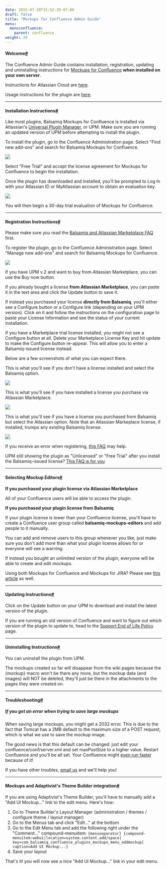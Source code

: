 ```yaml
---
date: 2015-07-30T15:52:20-07:00
draft: false
title: "Mockups for Confluence Admin Guide"
menu:
  menuconfluence:
    parent: confluence
weight: 20
---
```


#### Welcome[#](#welcome)

The Confluence Admin Guide contains installation, registration, updating and uninstalling instructions for [Mockups for Confluence](http://balsamiq.com/products/mockups/confluence) **when installed on your own server**.

Instructions for Atlassian Cloud are [here](http://support.balsamiq.com/customer/portal/articles/223421).

Usage instructions for the plugin are [here](http://support.balsamiq.com/customer/portal/articles/113837).

* * *

#### Installation Instructions[#](#install)

Like most plugins, Balsamiq Mockups for Confluence is installed via Atlassian's [Universal Plugin Manager](https://plugins.atlassian.com/plugins/com.atlassian.upm.atlassian-universal-plugin-manager-plugin), or UPM. Make sure you are running an updated version of UPM before attempting to install the plugin.

To install the plugin, go to the Confluence Administration page. Select "Find new add-ons" and search for Balsamiq Mockups for Confluence.

![](http://media.balsamiq.com/img/support/installation/confluence-install-server1.png)

Select "Free Trial" and accept the license agreement for Mockups for Confluence to begin the installation.

Once the plugin has downloaded and installed, you'll be prompted to Log In with your Atlassian ID or MyAtlassian account to obtain an evaluation key.

![](http://media.balsamiq.com/img/support/installation/confluence-jira-install-server3.png)

You will then begin a 30-day trial evaluation of Mockups for Confluence.

* * *

#### Registration Instructions[#](#register)

Please make sure you read the [Balsamiq and Atlassian Marketplace FAQ](http://support.balsamiq.com/customer/portal/articles/542517) first.

To register the plugin, go to the Confluence Administration page. Select "Manage new add-ons" and search for Balsamiq Mockups for Confluence.

![](http://media.balsamiq.com/img/support/installation/confluence-reg-server1.png)

If you have UPM v.2 and want to buy from Atlassian Marketplace, you can use the Buy now button.

If you already bought a license **from Atlassian Marketplace**, you can paste it in the text area and click the Update button to save it.

If instead you purchased your license **directly from Balsamiq**, you'll either see a Configure button or a Configure link (depending on your UPM version). Click on it and follow the instructions on the configuration page to paste your License Information and see the status of your current installation.

If you have a Marketplace trial license installed, you might not see a Configure button at all. Delete your Marketplace License Key and hit update to make the Configure button re-appear. This will allow you to enter a Balsamiq-issued license instead.

Below are a few screenshots of what you can expect there.

This is what you'll see if you don't have a license installed and select the Balsamiq option.

![](http://media.balsamiq.com/img/support/docs/confluence/adminguide/cfg_00.png)

This is what you'll see if you have installed a license you purchase via Atlassian Marketplace.

![](http://media.balsamiq.com/img/support/docs/confluence/adminguide/cfg_1.png)

This is what you'll see if you have a license you purchased from Balsamiq but select the Atlassian option. Note that an Atlassian Markeplace license, if installed, trumps any existing Balsamiq license.

![](http://media.balsamiq.com/img/support/docs/confluence/adminguide/cfg_010.png)

If you receive an error when registering, [this FAQ](http://support.balsamiq.com/customer/portal/articles/569645-%22failed-to-validate-your-plugin-license-%22-or-%22your-add-on-license-is-invalid-%22-error-when-registering-mockups-for-confluence-or-jira) may help.

UPM still showing the plugin as "Unlicensed" or "Free Trial" after you install the Balsamiq-issued license? [This FAQ is for you](http://support.balsamiq.com/customer/portal/articles/1044360)

* * *

#### Selecting Mockup Editors[#](#users)

**If you purchased your plugin license via Atlassian Marketplace**

All of your Confluence users will be able to access the plugin.

**If you purchased your plugin license from Balsamiq**

If your plugin license is lower than your Confluence license, you'll have to create a Confluence user group called **balsamiq-mockups-editors** and add people to it manually.

You can add and remove users to this group whenever you like, just make sure you don't add more than what your plugin license allows for or everyone will see a warning.

If instead you bought an unlimited version of the plugin, everyone will be able to create and edit mockups.

Using both Mockups for Confluence and Mockups for JIRA? Please see [this article](http://support.balsamiq.com/customer/portal/articles/181685) as well.

* * *

#### Updating Instructions[#](#update)

Click on the Update button on your UPM to download and install the latest version of the plugin.

If you are running an old version of Confluence and want to figure out which version of the plugin to update to, head to the [Support End of Life Policy](http://support.balsamiq.com/customer/portal/articles/1036201#m4c) page.

* * *

#### Uninstalling Instructions[#](#uninstall)

You can uninstall the plugin from UPM.

The mockups created so far will disappear from the wiki pages because the {mockup} macro won't be there any more, but the mockup data (and images) will NOT be deleted, they'll just be there in the attachments to the pages they were created on.

* * *

#### Troubleshooting[#](#troubleshooting)

##### If you get an error when trying to save large mockups

When saving large mockups, you might get a 2032 error. This is due to the fact that Tomcat has a 2MB default to the maximum size of a POST request, which is what we use to save the mockup image.

The good news is that this default can be changed: just edit your confluence/conf/server.xml and set maxPostSize to a higher value. Restart Confluence and you'll be all set. Your Confluence might [even run faster](http://confluence.atlassian.com/display/CONFKB/Slow+Page+Rendering+of+Large+Pages+Due+to+HTTP+POST+Limitations) because of it!

If you have other troubles, [email us](mailto:support@balsamiq.com) and we'll help you!

* * *

#### Mockups and Adaptivist's Theme Builder integration[#](#themebuilder)

If you are using Adaptivist's Theme Builder, you'll have to manually add a "Add UI Mockup..." link to the edit menu. Here's how:

1.  Go to Theme Builder's Layout Manager (administration / themes / configure theme / layout manager)
2.  Go to the Menus tab and click "Edit..." at the bottom
3.  Go to the Edit Menu tab and add the following right under the "Comment..." compound-menuitem:
     `{menuseparator}
     {compound-menuitem:webui|location=system.content.add/space|
     key=com_balsamiq_confluence_plugins_mockups_menu_addmockup|
     caption=Add UI Mockup...}`
4.  Save your layout

That's it! you will now see a nice "Add UI Mockup..." link in your edit menu.